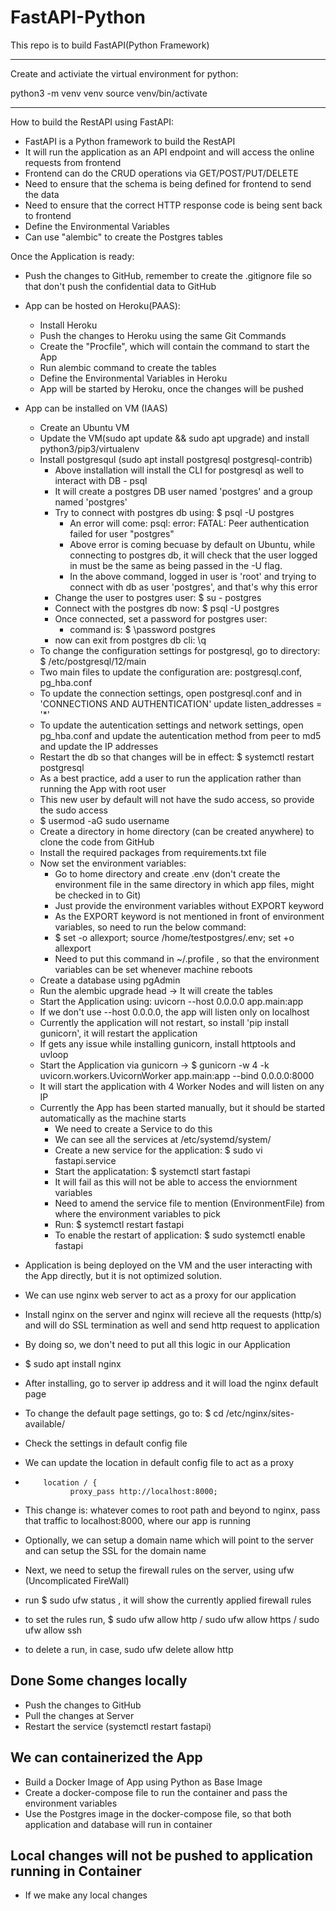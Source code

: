 # FastAPI-Python

This repo is to build FastAPI(Python Framework)

---

Create and activiate the virtual environment for python:

python3 -m venv venv
source venv/bin/activate

---

How to build the RestAPI using FastAPI:

- FastAPI is a Python framework to build the RestAPI
- It will run the application as an API endpoint and will access the online requests from frontend
- Frontend can do the CRUD operations via GET/POST/PUT/DELETE
- Need to ensure that the schema is being defined for frontend to send the data
- Need to ensure that the correct HTTP response code is being sent back to frontend
- Define the Environmental Variables
- Can use "alembic" to create the Postgres tables

Once the Application is ready:

- Push the changes to GitHub, remember to create the .gitignore file so that don't push the confidential data to GitHub
- App can be hosted on Heroku(PAAS):

  - Install Heroku
  - Push the changes to Heroku using the same Git Commands
  - Create the "Procfile", which will contain the command to start the App
  - Run alembic command to create the tables
  - Define the Environmental Variables in Heroku
  - App will be started by Heroku, once the changes will be pushed

- App can be installed on VM (IAAS)

  - Create an Ubuntu VM
  - Update the VM(sudo apt update && sudo apt upgrade) and install python3/pip3/virtualenv
  - Install postgresqul (sudo apt install postgresql postgresql-contrib)
    - Above installation will install the CLI for postgresql as well to interact with DB - psql
    - It will create a postgres DB user named 'postgres' and a group named 'postgres'
    - Try to connect with postgres db using: $ psql -U postgres
      - An error will come: psql: error: FATAL: Peer authentication failed for user "postgres"
      - Above error is coming becuase by default on Ubuntu, while connecting to postgres db, it will check that the user logged in
        must be the same as being passed in the -U flag.
      - In the above command, logged in user is 'root' and trying to connect with db as user 'postgres', and that's why this error
    - Change the user to postgres user: $ su - postgres
    - Connect with the postgres db now: $ psql -U postgres
    - Once connected, set a password for postgres user:
      - command is: $ \password postgres
    - now can exit from postgres db cli: \q
  - To change the configuration settings for postgresql, go to directory: $ /etc/postgresql/12/main
  - Two main files to update the configuration are: postgresql.conf, pg_hba.conf
  - To update the connection settings, open postgresql.conf and in 'CONNECTIONS AND AUTHENTICATION' update listen_addresses = '\*'
  - To update the autentication settings and network settings, open pg_hba.conf and update the autentication method from peer to md5 and update the IP addresses
  - Restart the db so that changes will be in effect: $ systemctl restart postgresql
  - As a best practice, add a user to run the application rather than running the App with root user
  - This new user by default will not have the sudo access, so provide the sudo access
  - $ usermod -aG sudo username
  - Create a directory in home directory (can be created anywhere) to clone the code from GitHub
  - Install the required packages from requirements.txt file
  - Now set the environment variables:
    - Go to home directory and create .env (don't create the environment file in the same directory in which app files, might be checked in to Git)
    - Just provide the environment variables without EXPORT keyword
    - As the EXPORT keyword is not mentioned in front of environment variables, so need to run the below command:
    - $ set -o allexport; source /home/testpostgres/.env; set +o allexport
    - Need to put this command in ~/.profile , so that the environment variables can be set whenever machine reboots
  - Create a database using pgAdmin
  - Run the alembic upgrade head -> It will create the tables
  - Start the Application using: uvicorn --host 0.0.0.0 app.main:app
  - If we don't use --host 0.0.0.0, the app will listen only on localhost
  - Currently the application will not restart, so install 'pip install gunicorn', it will restart the application
  - If gets any issue while installing gunicorn, install httptools and uvloop
  - Start the Application via gunicorn -> $ gunicorn -w 4 -k uvicorn.workers.UvicornWorker app.main:app --bind 0.0.0.0:8000
  - It will start the application with 4 Worker Nodes and will listen on any IP
  - Currently the App has been started manually, but it should be started automatically as the machine starts
    - We need to create a Service to do this
    - We can see all the services at /etc/systemd/system/
    - Create a new service for the application: $ sudo vi fastapi.service
    - Start the applicatation: $ systemctl start fastapi
    - It will fail as this will not be able to access the enviornment variables
    - Need to amend the service file to mention (EnvironmentFile) from where the environment variables to pick
    - Run: $ systemctl restart fastapi
    - To enable the restart of application: $ sudo systemctl enable fastapi

- Application is being deployed on the VM and the user interacting with the App directly, but it is not optimized solution.
- We can use nginx web server to act as a proxy for our application
- Install nginx on the server and nginx will recieve all the requests (http/s) and will do SSL termination as well and send http request to application
- By doing so, we don't need to put all this logic in our Application
- $ sudo apt install nginx
- After installing, go to server ip address and it will load the nginx default page
- To change the default page settings, go to: $ cd /etc/nginx/sites-available/
- Check the settings in default config file
- We can update the location in default config file to act as a proxy
-         location / {
                proxy_pass http://localhost:8000;
- This change is: whatever comes to root path and beyond to nginx, pass that traffic to localhost:8000, where our app is running
- Optionally, we can setup a domain name which will point to the server and can setup the SSL for the domain name
- Next, we need to setup the firewall rules on the server, using ufw (Uncomplicated FireWall)
- run $ sudo ufw status , it will show the currently applied firewall rules
- to set the rules run, $ sudo ufw allow http / sudo ufw allow https / sudo ufw allow ssh
- to delete a run, in case, sudo ufw delete allow http

## Done Some changes locally

- Push the changes to GitHub
- Pull the changes at Server
- Restart the service (systemctl restart fastapi)

## We can containerized the App

- Build a Docker Image of App using Python as Base Image
- Create a docker-compose file to run the container and pass the environment variables
- Use the Postgres image in the docker-compose file, so that both application and database will run in container

## Local changes will not be pushed to application running in Container

- If we make any local changes
